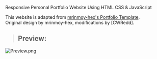  Responsive Personal Portfolio Website Using HTML CSS & JavaScript

This website is adapted from [mrinmoy-hex's Portfolio Template]([https://github.com/USERNAME/REPO](https://github.com/mrinmoy-hex/Modern-Portfolio-Website-Template)).  
Original design by mrinmoy-hex, modifications by [CWRedd].  

> ## Preview:
![Preview.png](https://github.com/MRINMOY662/Modern-Portfolio-Website-Template/blob/main/preview.png)



